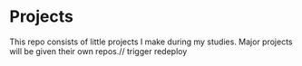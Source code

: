 # Projects
This repo consists of little projects I make during my studies. Major projects will be given their own repos.// trigger redeploy
